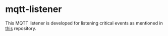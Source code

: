 # mqtt-listener

This MQTT listener is developed for listening critical events as mentioned in [this](https://github.com/DMadhuranga/AssistedLivingSystem) repository.
